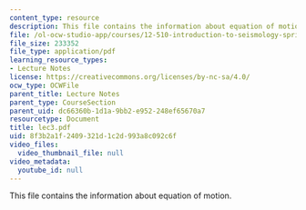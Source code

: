 ```yaml
---
content_type: resource
description: This file contains the information about equation of motion.
file: /ol-ocw-studio-app/courses/12-510-introduction-to-seismology-spring-2010/8f3b2a1f2409321d1c2d993a8c092c6f_lec3.pdf
file_size: 233352
file_type: application/pdf
learning_resource_types:
- Lecture Notes
license: https://creativecommons.org/licenses/by-nc-sa/4.0/
ocw_type: OCWFile
parent_title: Lecture Notes
parent_type: CourseSection
parent_uid: dc66360b-1d1a-9bb2-e952-248ef65670a7
resourcetype: Document
title: lec3.pdf
uid: 8f3b2a1f-2409-321d-1c2d-993a8c092c6f
video_files:
  video_thumbnail_file: null
video_metadata:
  youtube_id: null
---
```

This file contains the information about equation of motion.